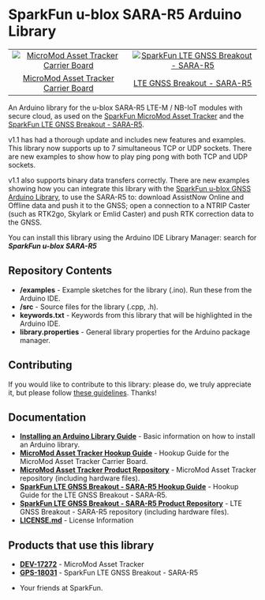 SparkFun u-blox SARA-R5 Arduino Library
==============================

<table class="table table-hover table-striped table-bordered">
    <tr align="center">
      <td><a href="https://www.sparkfun.com/products/17272"><img src="https://cdn.sparkfun.com/assets/parts/1/6/2/7/9/17272-SparkFun_MicroMod_Asset_Tracker_Carrier_Board-01a.jpg" alt="MicroMod Asset Tracker Carrier Board"></a></td>
      <td><a href="https://www.sparkfun.com/products/18031"><img src="https://cdn.sparkfun.com/assets/parts/1/7/2/6/0/18031-SparkFun_LTE_GNSS_Breakout_-_SARA-R5-01.jpg" alt="SparkFun LTE GNSS Breakout - SARA-R5"</a></td>
    </tr>
    <tr align="center">
      <td><a href="https://www.sparkfun.com/products/17272">MicroMod Asset Tracker Carrier Board</a></td>
      <td><a href="https://www.sparkfun.com/products/18031">LTE GNSS Breakout - SARA-R5</a></td>
    </tr>
</table>
       
An Arduino library for the u-blox SARA-R5 LTE-M / NB-IoT modules with secure cloud, as used on the [SparkFun MicroMod Asset Tracker](https://www.sparkfun.com/products/17272) and the [SparkFun LTE GNSS Breakout - SARA-R5](https://www.sparkfun.com/products/18031).

v1.1 has had a thorough update and includes new features and examples. This library now supports up to 7 simultaneous TCP or UDP sockets. There are new examples to show how to play ping pong with both TCP and UDP sockets.

v1.1 also supports binary data transfers correctly. There are new examples showing how you can integrate this library with the [SparkFun u-blox GNSS Arduino Library](https://github.com/sparkfun/SparkFun_u-blox_GNSS_Arduino_Library), to use the SARA-R5 to: download AssistNow Online and Offline data and push it to the GNSS; open a connection to a NTRIP Caster (such as RTK2go, Skylark or Emlid Caster) and push RTK correction data to the GNSS.

You can install this library using the Arduino IDE Library Manager: search for _**SparkFun u-blox SARA-R5**_

## Repository Contents

* **/examples** - Example sketches for the library (.ino). Run these from the Arduino IDE.
* **/src** - Source files for the library (.cpp, .h).
* **keywords.txt** - Keywords from this library that will be highlighted in the Arduino IDE.
* **library.properties** - General library properties for the Arduino package manager.

## Contributing

If you would like to contribute to this library: please do, we truly appreciate it, but please follow [these guidelines](./CONTRIBUTING.md). Thanks!

## Documentation

* **[Installing an Arduino Library Guide](https://learn.sparkfun.com/tutorials/installing-an-arduino-library)** - Basic information on how to install an Arduino library.
* **[MicroMod Asset Tracker Hookup Guide](https://learn.sparkfun.com/tutorials/micromod-asset-tracker-carrier-board-hookup-guide)** - Hookup Guide for the MicroMod Asset Tracker Carrier Board.
* **[MicroMod Asset Tracker Product Repository](https://github.com/sparkfun/MicroMod_Asset_Tracker)** - MicroMod Asset Tracker repository (including hardware files).
* **[SparkFun LTE GNSS Breakout - SARA-R5 Hookup Guide](https://learn.sparkfun.com/tutorials/lte-gnss-breakout---sara-r5-hookup-guide)** - Hookup Guide for the LTE GNSS Breakout - SARA-R5.
* **[SparkFun LTE GNSS Breakout - SARA-R5 Product Repository](https://github.com/sparkfun/SparkFun_LTE_GNSS_Breakout_SARA-R510M8S)** - LTE GNSS Breakout - SARA-R5 repository (including hardware files).
* **[LICENSE.md](./LICENSE.md)** - License Information

## Products that use this library

* **[DEV-17272](https://www.sparkfun.com/products/17272)** - MicroMod Asset Tracker
* **[GPS-18031](https://www.sparkfun.com/products/18031)** - SparkFun LTE GNSS Breakout - SARA-R5

- Your friends at SparkFun.
